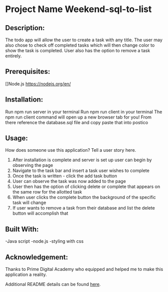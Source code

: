 # Project Name Weekend-sql-to-list


## Description:
The todo app will allow the user to create a task with any title. The user may also chose to check off completed tasks which will then change color to show the task is completed. User also has the option to remove a task entirely. 

## Prerequisites:
[]Node.js https://nodejs.org/en/



## Installation:
Run npm run server in your terminal
Run npm run client in your terminal
The npm run client command will open up a new browser tab for you!
From there reference the database.sql file and copy paste that into postico

## Usage:
How does someone use this application? Tell a user story here.

1. After installation is complete and server is set up user can begin by observing the page
2. Navigate to the task bar and insert a task user wishes to complete
3. Once the task is written - click the add task button 
4. User can observe the task was now added to the page 
5. User then has the option of clicking delete or complete that appears on the same row for the allotted task
6. When user clicks the complete button the background of the specific task will change 
7. If user wants to remove a task from their database and list the delete button will accomplish that 



## Built With:
-Java script 
-node.js 
-styling with css 

## Acknowledgement:
Thanks to Prime Digital Academy who equipped and helped me to make this application a reality. 




Additional README details can be found [here](https://github.com/PrimeAcademy/readme-template/blob/master/README.md).
